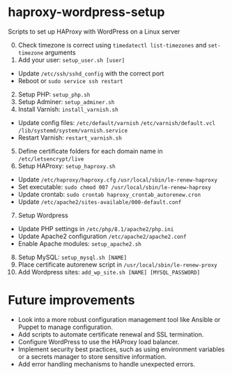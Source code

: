 # haproxy-wordpress-setup

Scripts to set up HAProxy with WordPress on a Linux server

0. Check timezone is correct using `timedatectl list-timezones` and `set-timezone` arguments
1. Add your user: `setup_user.sh [user]`

- Update `/etc/ssh/sshd_config` with the correct port
- Reboot or `sudo service ssh restart`

2. Setup PHP: `setup_php.sh`
3. Setup Adminer: `setup_adminer.sh`
4. Install Varnish: `install_varnish.sh`

- Update config files: `/etc/default/varnish` `/etc/varnish/default.vcl` `/lib/systemd/system/varnish.service`
- Restart Varnish: `restart_varnish.sh`

5. Define certificate folders for each domain name in `/etc/letsencrypt/live`
6. Setup HAProxy: `setup_haproxy.sh`

- Update `/etc/haproxy/haproxy.cfg` `/usr/local/sbin/le-renew-haproxy`
- Set executable: `sudo chmod 007 /usr/local/sbin/le-renew-haproxy`
- Update crontab: `sudo crontab haproxy_crontab_autorenew.cron`
- Update `/etc/apache2/sites-available/000-default.conf`

7. Setup Wordpress

- Update PHP settings in `/etc/php/8.1/apache2/php.ini`
- Update Apache2 configuration `/etc/apache2/apache2.conf`
- Enable Apache modules: `setup_apache2.sh`

8. Setup MySQL: `setup_mysql.sh [NAME]`
9. Place certificate autorenew script in `/usr/local/sbin/le-renew-proxy`
10. Add Wordpress sites: `add_wp_site.sh [NAME] [MYSQL_PASSWORD]`

# Future improvements

- Look into a more robust configuration management tool like Ansible or Puppet to manage configuration.
- Add scripts to automate certificate renewal and SSL termination.
- Configure WordPress to use the HAProxy load balancer.
- Implement security best practices, such as using environment variables or a secrets manager to store sensitive information.
- Add error handling mechanisms to handle unexpected errors.

